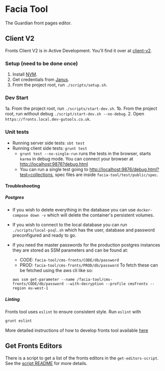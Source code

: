 # Facia Tool

The Guardian front pages editor.

## Client V2

Fronts Client V2 is in Active Development. You'll find it over at [client-v2](/client-v2).

### Setup (need to be done once)

1. Install [NVM](https://github.com/creationix/nvm).
1. Get credentials from [Janus](https://janus.gutools.co.uk/multi-credentials?&permissionIds=cmsFronts-dev,capi-api-gateway,frontend-dev).
2. From the project root, run `./scripts/setup.sh`.

### Dev Start

1a. From the project root, run `./scripts/start-dev.sh`.
1b. From the project root, run without debug `./script/start-dev.sh --no-debug`.
2. Open `https://fronts.local.dev-gutools.co.uk`.

### Unit tests

- Running server side tests: `sbt test`
- Running client side tests: `grunt test` 
  - `grunt test --no-single-run` runs the tests in the browser, starts `karma` in debug mode. You can connect your browser at [http://localhost:9876?debug.html](http://localhost:9876?debug.html)
  - You can run a single test going to [http://localhost:9876/debug.html?test=collections](http://localhost:9876/debug.html?test=collections), spec files are inside `facia-tool/test/public/spec`.

#### Troubleshooting
##### Postgres
- If you wish to delete everything in the database you can use `docker-compose down -v` which will delete the container's persistent volumes.
- If you wish to connect to the local database you can run `./scripts/local-psql.sh` which has the user, database and password preconfigured and ready to go.
- If you need the master passwords for the production postgres instances they are stored as SSM parameters and can be found at:
  - CODE: `facia-tool/cms-fronts/CODE/db/password`
  - PROD: `facia-tool/cms-fronts/PROD/db/password`
  To fetch these can be fetched using the aws cli like so:
  
  `aws ssm get-parameter --name /facia-tool/cms-fronts/CODE/db/password --with-decryption --profile cmsFronts --region eu-west-1`

##### Linting

Fronts tool uses `eslint` to ensure consistent style. Run `eslint` with

```bash
grunt eslint
```

More detailed instructions of how to develop fronts tool available [here](./GUIDE_TO_FRONTS.md)

## Get Fronts Editors

There is a script to get a list of the fronts editors in the `get-editors-script`. See the [script README](./get-editors-script/README.md) for more details.
